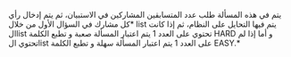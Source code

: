 يتم في هذه المسألة طلب عدد المتسابقين المشاركين في الاستبيان، ثم يتم إدخال رأي كل مشارك في السؤال الأول من خلال* list يتم فيها التحايل على النظام، ثم إذا كانت الlist تحتوي على العدد 1 يتم اعتبار المسألة صعبة و تطبع الكلمة HARD 
و أما إذا لم تحتوي الlist على العدد 1 يتم اعتبار المسألة سهلة و تطبع الكلمة EASY.*
